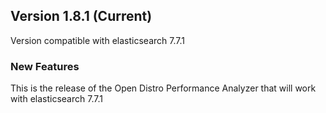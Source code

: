 ## Version 1.8.1 (Current)
  
Version compatible with elasticsearch 7.7.1

### New Features

This is the release of the Open Distro Performance Analyzer that will work with elasticsearch 7.7.1
